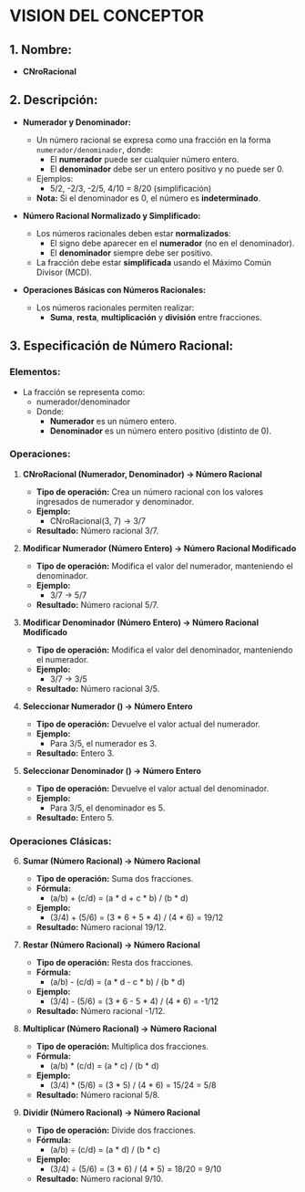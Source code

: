 # VISION DEL CONCEPTOR

## 1. Nombre:
   - **CNroRacional**

## 2. Descripción:
   - **Numerador y Denominador:**
     - Un número racional se expresa como una fracción en la forma `numerador/denominador`, donde:
       - El **numerador** puede ser cualquier número entero.
       - El **denominador** debe ser un entero positivo y no puede ser 0.
     - Ejemplos:
       - 5/2, -2/3, -2/5, 4/10 = 8/20 (simplificación)
     - **Nota:** Si el denominador es 0, el número es **indeterminado**.

   - **Número Racional Normalizado y Simplificado:**
     - Los números racionales deben estar **normalizados**:
       - El signo debe aparecer en el **numerador** (no en el denominador).
       - El **denominador** siempre debe ser positivo.
     - La fracción debe estar **simplificada** usando el Máximo Común Divisor (MCD).

   - **Operaciones Básicas con Números Racionales:**
     - Los números racionales permiten realizar:
       - **Suma**, **resta**, **multiplicación** y **división** entre fracciones.

## 3. Especificación de Número Racional:

### Elementos:
   - La fracción se representa como:
     - numerador/denominador
     - Donde:
       - **Numerador** es un número entero.
       - **Denominador** es un número entero positivo (distinto de 0).

### Operaciones:

1. **CNroRacional (Numerador, Denominador) → Número Racional**
   - **Tipo de operación:** Crea un número racional con los valores ingresados de numerador y denominador.
   - **Ejemplo:**
     - CNroRacional(3, 7) → 3/7
   - **Resultado:** Número racional 3/7.

2. **Modificar Numerador (Número Entero) → Número Racional Modificado**
   - **Tipo de operación:** Modifica el valor del numerador, manteniendo el denominador.
   - **Ejemplo:**
     - 3/7 → 5/7
   - **Resultado:** Número racional 5/7.

3. **Modificar Denominador (Número Entero) → Número Racional Modificado**
   - **Tipo de operación:** Modifica el valor del denominador, manteniendo el numerador.
   - **Ejemplo:**
     - 3/7 → 3/5
   - **Resultado:** Número racional 3/5.

4. **Seleccionar Numerador () → Número Entero**
   - **Tipo de operación:** Devuelve el valor actual del numerador.
   - **Ejemplo:** 
     - Para 3/5, el numerador es 3.
   - **Resultado:** Entero 3.

5. **Seleccionar Denominador () → Número Entero**
   - **Tipo de operación:** Devuelve el valor actual del denominador.
   - **Ejemplo:** 
     - Para 3/5, el denominador es 5.
   - **Resultado:** Entero 5.

### Operaciones Clásicas:

6. **Sumar (Número Racional) → Número Racional**
   - **Tipo de operación:** Suma dos fracciones.
   - **Fórmula:**
     - (a/b) + (c/d) = (a \* d + c \* b) / (b \* d)
   - **Ejemplo:**
     - (3/4) + (5/6) = (3 \* 6 + 5 \* 4) / (4 \* 6) = 19/12
   - **Resultado:** Número racional 19/12.

7. **Restar (Número Racional) → Número Racional**
   - **Tipo de operación:** Resta dos fracciones.
   - **Fórmula:**
     - (a/b) - (c/d) = (a \* d - c \* b) / (b \* d)
   - **Ejemplo:**
     - (3/4) - (5/6) = (3 \* 6 - 5 \* 4) / (4 \* 6) = -1/12
   - **Resultado:** Número racional -1/12.

8. **Multiplicar (Número Racional) → Número Racional**
   - **Tipo de operación:** Multiplica dos fracciones.
   - **Fórmula:**
     - (a/b) \* (c/d) = (a \* c) / (b \* d)
   - **Ejemplo:**
     - (3/4) \* (5/6) = (3 \* 5) / (4 \* 6) = 15/24 = 5/8
   - **Resultado:** Número racional 5/8.

9. **Dividir (Número Racional) → Número Racional**
   - **Tipo de operación:** Divide dos fracciones.
   - **Fórmula:**
     - (a/b) ÷ (c/d) = (a \* d) / (b \* c)
   - **Ejemplo:**
     - (3/4) ÷ (5/6) = (3 \* 6) / (4 \* 5) = 18/20 = 9/10
   - **Resultado:** Número racional 9/10.
